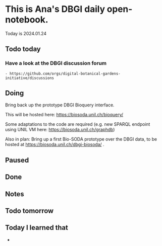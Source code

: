 
# This is Ana's DBGI daily open-notebook.

Today is 2024.01.24

## Todo today

### Have a look at the DBGI discussion forum
    - https://github.com/orgs/digital-botanical-gardens-initiative/discussions

###
###

## Doing
Bring back up the prototype DBGI Bioquery interface.

This will be hosted here: https://biosoda.unil.ch/bioquery/ 

Some adaptations to the code are required (e.g. new SPARQL endpoint using UNIL VM here: https://biosoda.unil.ch/graphdb)


Also in plan: Bring up a first Bio-SODA prototype over the DBGI data, to be hosted at https://biosoda.unil.ch/dbgi-biosoda/ .
## Paused

## Done

## Notes

## Todo tomorrow

###
###
###


## Today I learned that

- 